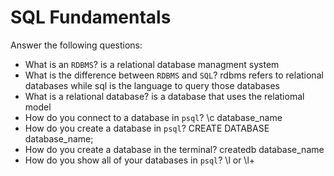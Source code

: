 # SQL Fundamentals

Answer the following questions:

- What is an `RDBMS`?
is a relational database managment system
- What is the difference between `RDBMS` and `SQL`? 
rdbms refers to relational databases while sql is the language to query those databases
- What is a relational database? 
is a database that uses the relatiomal model
- How do you connect to a database in `psql`?
\c database_name
- How do you create a database in `psql`?
CREATE DATABASE database_name;
- How do you create a database in the terminal?
createdb database_name
- How do you show all of your databases in `psql`?
\l or \l+
